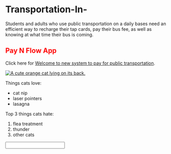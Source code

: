 # Transportation-In-
Students and adults who use public transportation on a daily bases need an efficient way to recharge their tap cards, pay their bus fee, as well as knowing at what time their bus is coming. 

<link href="file:///Users/macbookpro/Desktop/Screen%20Shot%202017-01-12%20at%2012.07.51%20PM.png" rel="stylesheet" type="text/css">
<style>
  .red-text {
    color: red;
  }

  h2 {
    font-family: Lobster, Monospace;
  }

  p {
    font-size: 16px;
    font-family: Monospace;
  }

  .thick-green-border {
    border-color: green;
    border-width: 10px;
    border-style: solid;
    border-radius: 50%;
  }

  .smaller-image {
    width: 100px;
  }
</style>

<h2 class="red-text">Pay N Flow App</h2>

<p>Click here for <a href="#">Welcome to new system to pay for public transportation</a>.</p>

<a href="#"><img class="smaller-image thick-green-border" alt="A cute orange cat lying on its back. " src="file:///Users/macbookpro/Desktop/Screen%20Shot%202017-01-12%20at%2012.07.51%20PM.png"></a>

<p>Things cats love:</p>
<ul>
  <li>cat nip</li>
  <li>laser pointers</li>
  <li>lasagna</li>
</ul>
<p>Top 3 things cats hate:</p>
<ol>
  <li>flea treatment</li>
  <li>thunder</li>
  <li>other cats</li>
</ol>
<input type="text">
